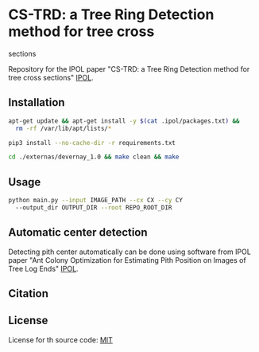 # CS-TRD: a Tree Ring Detection method for tree cross
sections

Repository for the IPOL paper "CS-TRD: a Tree Ring Detection method for tree cross
sections"
[IPOL][link_ipol_paper].

[link_ipol_paper]: https://ipolcore.ipol.im/demo/clientApp/demo.html?id=77777000390

## Installation
```bash
apt-get update && apt-get install -y $(cat .ipol/packages.txt) &&
  rm -rf /var/lib/apt/lists/* 
```

```bash
pip3 install --no-cache-dir -r requirements.txt
```
```bash
cd ./externas/devernay_1.0 && make clean && make
```

## Usage
```bash
python main.py --input IMAGE_PATH --cx CX --cy CY 
  --output_dir OUTPUT_DIR --root REPO_ROOT_DIR
```

## Automatic center detection
Detecting pith center automatically can be done using software from IPOL paper "Ant Colony Optimization for Estimating Pith Position on Images of Tree Log Ends" [IPOL][link_ipol_pith_paper].

[link_ipol_pith_paper]: https://www.ipol.im/pub/art/2022/338/?utm_source=doi

## Citation


## License
License for th source code: [MIT](./LICENSE)






